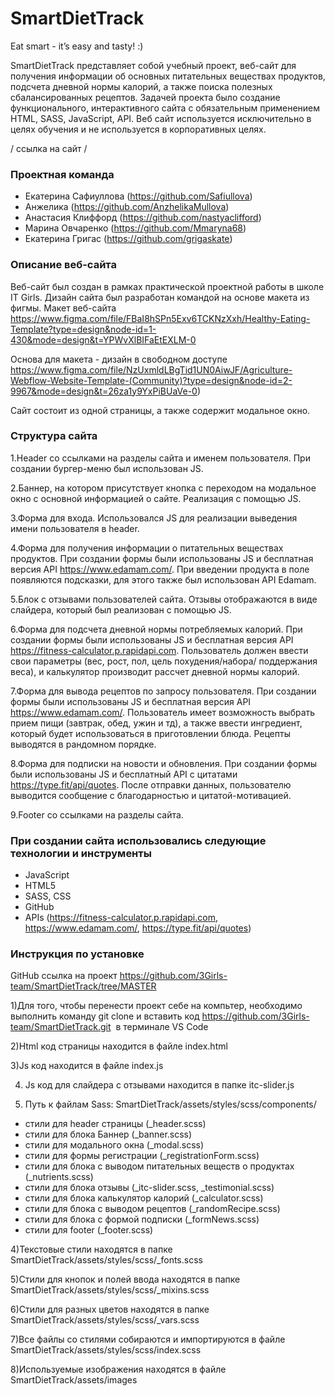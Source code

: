 # SmartDietTrack
Eat smart - it’s easy and tasty! :)

SmartDietTrack представляет собой учебный проект, веб-сайт для получения информации об основных питательных веществах продуктов, подсчета дневной нормы калорий, а также поиска полезных сбалансированных рецептов. 
Задачей проекта было создание функционального, интерактивного сайта с обязательным применением HTML, SASS, JavaScript, API. 
Веб сайт используется исключительно в целях обучения и не используется в корпоративных целях.

/ ссылка на сайт /

### Проектная команда

* Екатерина Сафиуллова (https://github.com/Safiullova)
* Анжелика (https://github.com/AnzhelikaMullova) 
* Анастасия Клиффорд (https://github.com/nastyaclifford)
* Mарина Овчаренко (https://github.com/Mmaryna68)
* Екатерина Григас (https://github.com/grigaskate)

### Описание веб-сайта

Веб-сайт был создан в рамках практической проектной работы в школе IT Girls. Дизайн сайта был разработан командой на основе макета  из фигмы. 
Макет веб-сайта https://www.figma.com/file/FBaI8hSPn5Exv6TCKNzXxh/Healthy-Eating-Template?type=design&node-id=1-430&mode=design&t=YPWvXlBIFaEtEXLM-0

Основа для макета - дизайн в свободном доступе https://www.figma.com/file/NzUxmldLBgTid1UN0AiwJF/Agriculture-Webflow-Website-Template-(Community)?type=design&node-id=2-9967&mode=design&t=26za1y9YxPiBUaVe-0)

Сайт состоит из одной страницы, а также содержит модальное окно. 

### Структура сайта

1.Header со ссылками на разделы сайта и именем пользователя. При создании бургер-меню был использован JS. 

2.Баннер, на котором присутствует кнопка с переходом на модальное окно с основной информацией о сайте. Реализация с помощью JS. 


3.Форма для входа. Использовался JS для реализации выведения имени пользователя в header. 

4.Форма для получения информации о питательных веществах продуктов. При создании формы были использованы JS и бесплатная версия API https://www.edamam.com/. При введении продукта в поле появляются подсказки, для этого также был использован API  Edamam.

5.Блок с отзывами пользователей сайта. Отзывы отображаются в виде слайдера, который был реализован с помощью JS.

6.Форма для подсчета дневной нормы потребляемых калорий. При создании формы были использованы JS и бесплатная версия API https://fitness-calculator.p.rapidapi.com. Пользователь должен ввести свои параметры (вес, рост, пол, цель похудения/набора/ поддержания веса), и калькулятор производит рассчет дневной нормы калорий.

7.Форма для вывода рецептов по запросу пользователя. При создании формы были использованы JS и бесплатная версия API https://www.edamam.com/. Пользователь имеет возможность выбрать прием пищи (завтрак, обед, ужин и тд), а также ввести ингредиент, который будет использоваться в приготовлении блюда. Рецепты выводятся в рандомном порядке.

8.Форма для подписки на новости и обновления. При создании формы были использованы JS и бесплатный API с цитатами https://type.fit/api/quotes. После отправки данных, пользователю выводится сообщение с благодарностью и цитатой-мотивацией.

9.Footer со ссылками на разделы сайта. 

### При создании сайта использовались следующие технологии и инструменты

* JavaScript
* HTML5
* SASS, CSS
* GitHub
* APIs (https://fitness-calculator.p.rapidapi.com, https://www.edamam.com/,   https://type.fit/api/quotes)



### Инструкция по установке 


GitHub ссылка на проект https://github.com/3Girls-team/SmartDietTrack/tree/MASTER

1)Для того, чтобы перенести проект себе на компьтер, необходимо выполнить команду git clone и вставить код https://github.com/3Girls-team/SmartDietTrack.git  в терминале VS Code

2)Html код страницы находится в файле index.html

3)Js код находится в файле index.js

4) Js код для слайдера с отзывами находится в папке itc-slider.js

3) Путь к файлам Sass: SmartDietTrack/assets/styles/scss/components/

* стили для header страницы (_header.scss)
* стили для блока Баннер (_banner.scss)
* стили для модального окна (_modal.scss)
* стили для формы регистрации (_registrationForm.scss)
* стили для блока с выводом питательных веществ о продуктах (_nutrients.scss)
* стили для блока отзывы (_itc-slider.scss, _testimonial.scss)
* стили для блока калькулятор калорий (_calculator.scss)
* стили для блока с выводом рецептов (_randomRecipe.scss)
* стили для блока с формой подписки (_formNews.scss)
* cтили для footer (_footer.scss)

4)Текстовые стили находятся в папке SmartDietTrack/assets/styles/scss/_fonts.scss

5)Стили для кнопок и полей ввода находятся в папке SmartDietTrack/assets/styles/scss/_mixins.scss

6)Стили для разных цветов находятся в папке SmartDietTrack/assets/styles/scss/_vars.scss

7)Все файлы со стилями собираются и импортируются в файле SmartDietTrack/assets/styles/scss/index.scss

8)Используемые изображения находятся в файле SmartDietTrack/assets/images
